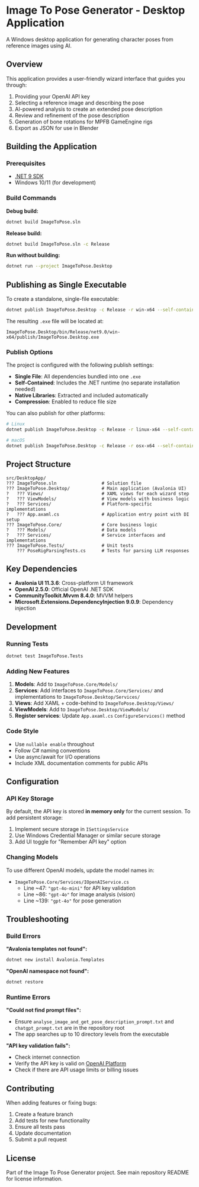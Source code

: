 # Image To Pose Generator - Desktop Application

A Windows desktop application for generating character poses from reference images using AI.

## Overview

This application provides a user-friendly wizard interface that guides you through:
1. Providing your OpenAI API key
2. Selecting a reference image and describing the pose
3. AI-powered analysis to create an extended pose description
4. Review and refinement of the pose description
5. Generation of bone rotations for MPFB GameEngine rigs
6. Export as JSON for use in Blender

## Building the Application

### Prerequisites

- [.NET 9 SDK](https://dotnet.microsoft.com/download/dotnet/9.0)
- Windows 10/11 (for development)

### Build Commands

**Debug build:**
```bash
dotnet build ImageToPose.sln
```

**Release build:**
```bash
dotnet build ImageToPose.sln -c Release
```

**Run without building:**
```bash
dotnet run --project ImageToPose.Desktop
```

## Publishing as Single Executable

To create a standalone, single-file executable:

```bash
dotnet publish ImageToPose.Desktop -c Release -r win-x64 --self-contained
```

The resulting `.exe` file will be located at:
```
ImageToPose.Desktop/bin/Release/net9.0/win-x64/publish/ImageToPose.Desktop.exe
```

### Publish Options

The project is configured with the following publish settings:
- **Single File**: All dependencies bundled into one `.exe`
- **Self-Contained**: Includes the .NET runtime (no separate installation needed)
- **Native Libraries**: Extracted and included automatically
- **Compression**: Enabled to reduce file size

You can also publish for other platforms:
```bash
# Linux
dotnet publish ImageToPose.Desktop -c Release -r linux-x64 --self-contained

# macOS
dotnet publish ImageToPose.Desktop -c Release -r osx-x64 --self-contained
```

## Project Structure

```
src/DesktopApp/
??? ImageToPose.sln                 # Solution file
??? ImageToPose.Desktop/            # Main application (Avalonia UI)
?   ??? Views/                      # XAML views for each wizard step
?   ??? ViewModels/                 # View models with business logic
?   ??? Services/                   # Platform-specific implementations
?   ??? App.axaml.cs                # Application entry point with DI setup
??? ImageToPose.Core/               # Core business logic
?   ??? Models/                     # Data models
?   ??? Services/                   # Service interfaces and implementations
??? ImageToPose.Tests/              # Unit tests
    ??? PoseRigParsingTests.cs      # Tests for parsing LLM responses
```

## Key Dependencies

- **Avalonia UI 11.3.6**: Cross-platform UI framework
- **OpenAI 2.5.0**: Official OpenAI .NET SDK
- **CommunityToolkit.Mvvm 8.4.0**: MVVM helpers
- **Microsoft.Extensions.DependencyInjection 9.0.9**: Dependency injection

## Development

### Running Tests

```bash
dotnet test ImageToPose.Tests
```

### Adding New Features

1. **Models**: Add to `ImageToPose.Core/Models/`
2. **Services**: Add interfaces to `ImageToPose.Core/Services/` and implementations to `ImageToPose.Desktop/Services/`
3. **Views**: Add XAML + code-behind to `ImageToPose.Desktop/Views/`
4. **ViewModels**: Add to `ImageToPose.Desktop/ViewModels/`
5. **Register services**: Update `App.axaml.cs` `ConfigureServices()` method

### Code Style

- Use `nullable enable` throughout
- Follow C# naming conventions
- Use async/await for I/O operations
- Include XML documentation comments for public APIs

## Configuration

### API Key Storage

By default, the API key is stored **in memory only** for the current session. To add persistent storage:

1. Implement secure storage in `ISettingsService`
2. Use Windows Credential Manager or similar secure storage
3. Add UI toggle for "Remember API key" option

### Changing Models

To use different OpenAI models, update the model names in:
- `ImageToPose.Core/Services/IOpenAIService.cs`
  - Line ~47: `"gpt-4o-mini"` for API key validation
  - Line ~86: `"gpt-4o"` for image analysis (vision)
  - Line ~139: `"gpt-4o"` for pose generation

## Troubleshooting

### Build Errors

**"Avalonia templates not found":**
```bash
dotnet new install Avalonia.Templates
```

**"OpenAI namespace not found":**
```bash
dotnet restore
```

### Runtime Errors

**"Could not find prompt files":**
- Ensure `analyse_image_and_get_pose_description_prompt.txt` and `chatgpt_prompt.txt` are in the repository root
- The app searches up to 10 directory levels from the executable

**"API key validation fails":**
- Check internet connection
- Verify the API key is valid on [OpenAI Platform](https://platform.openai.com/api-keys)
- Check if there are API usage limits or billing issues

## Contributing

When adding features or fixing bugs:

1. Create a feature branch
2. Add tests for new functionality
3. Ensure all tests pass
4. Update documentation
5. Submit a pull request

## License

Part of the Image To Pose Generator project. See main repository README for license information.
